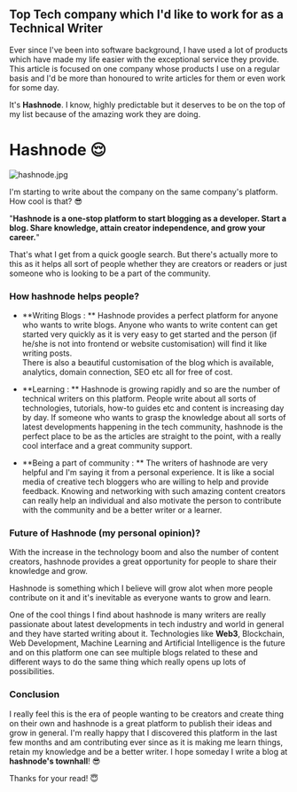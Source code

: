 ## Top Tech company which I'd like to work for as a Technical Writer

Ever since I've been into software background, I have used a lot of products which have made my life easier with the exceptional service they provide. This article is focused on one company whose products  I use on a regular basis and I'd be more than honoured to write articles for them or even work for some day.

It's **Hashnode**. I know, highly predictable but it deserves to be on the top of my list because of the amazing work they are doing.

# Hashnode 😌

![hashnode.jpg](https://cdn.hashnode.com/res/hashnode/image/upload/v1632722145416/NbnlE7Nrn.jpeg)

I'm starting to write about the company on the same company's platform. How cool is that? 😎

"**Hashnode is a one-stop platform to start blogging as a developer. Start a blog. Share knowledge, attain creator independence, and grow your career.**"  

That's what I get from a quick google search. 
But there's actually more to this as it helps all sort of people whether they are creators or readers or just someone who is looking to be a part of the community.

### How hashnode helps people?

- **Writing Blogs : ** Hashnode provides a perfect platform for anyone who wants to write blogs. Anyone who wants to write content can get started very quickly as it is very easy to get started and the person (if he/she is not into frontend or website customisation) will find it like writing posts. <br> There is also a beautiful customisation of the blog which is available, analytics, domain connection, SEO etc all for free of cost. 

- **Learning : ** Hashnode is growing rapidly and so are the number of technical writers on this platform. People write about all sorts of technologies, tutorials, how-to guides etc and content is increasing day by day. If someone who wants to grasp the knowledge about all sorts of latest developments happening in the tech community,  hashnode is the perfect place to be as the articles are straight to the point, with a really cool interface and a great community support.

- **Being a part of community : ** The writers of hashnode are very helpful and I'm saying it from a personal experience. It is like a social media of creative tech bloggers who are willing to help and provide feedback. Knowing and networking with such amazing content creators can really help an individual and also motivate the person to contribute with the community and be a better writer or a learner.

### Future of Hashnode (my personal opinion)? 

With the increase in the technology boom and also the number of content creators, hashnode provides a great opportunity for people to share their knowledge and grow.

Hashnode  is something which I believe will grow alot when more people contribute on it and it's inevitable as everyone wants to grow and learn. 

One of the cool things I find about hashnode is many writers are really passionate about latest developments in tech industry and world in general and they have started writing about it. Technologies like **Web3**, Blockchain, Web Development, Machine Learning and Artificial Intelligence is the future and on this platform one can see multiple blogs related to these and different ways to do the same thing which really opens up lots of possibilities.

### Conclusion

I really feel this is the era of people wanting to be creators and create thing on their own and hashnode is a great platform to publish their ideas and grow in general. I'm really happy that I discovered this platform in the last few months and am contributing ever since as it is making me learn things, retain my knowledge and be a better writer. I hope someday I write a blog at **hashnode's townhall**! 😎

Thanks for your read! 😇